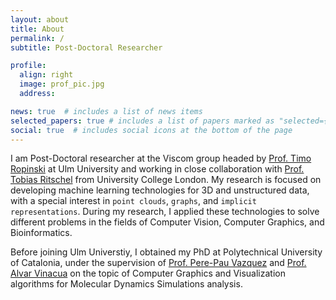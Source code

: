 ```yaml
---
layout: about
title: About
permalink: /
subtitle: Post-Doctoral Researcher

profile:
  align: right
  image: prof_pic.jpg
  address: 

news: true  # includes a list of news items
selected_papers: true # includes a list of papers marked as "selected={true}"
social: true  # includes social icons at the bottom of the page
---
```


I am Post-Doctoral researcher at the Viscom group headed by [Prof. Timo Ropinski](https://www.uni-ulm.de/in/mi/institut/mitarbeiter/timo-ropinski/) at Ulm University and working in close collaboration with [Prof. Tobias Ritschel](https://www.homepages.ucl.ac.uk/~ucactri/) from University College London.
My research is focused on developing machine learning technologies for 3D and unstructured data, with a special interest in `point clouds`, `graphs`, and `implicit representations`.
During my research, I applied these technologies to solve different problems in the fields of Computer Vision, Computer Graphics, and Bioinformatics.

Before joining Ulm Universtiy, I obtained my PhD at Polytechnical University of Catalonia, under the supervision of [Prof. Pere-Pau Vazquez](https://www.cs.upc.edu/~ppau/) and [Prof. Alvar Vinacua](https://www.cs.upc.edu/~alvar/) on the topic of Computer Graphics and Visualization algorithms for Molecular Dynamics Simulations analysis.

